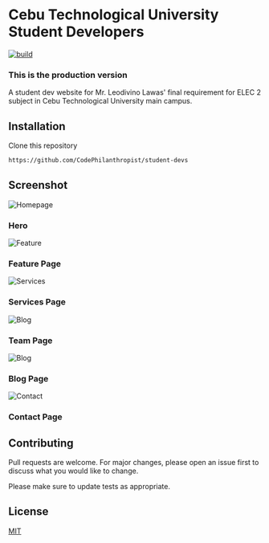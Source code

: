 
# Cebu Technological University Student Developers
[![build](https://img.shields.io/badge/build-passing-green.svg)
](https://github.com/CodePhilanthropist/Basic-HTML-Template) 


### This is the production version
A student dev website for Mr. Leodivino Lawas' final requirement for ELEC 2 subject in Cebu Technological University main campus.

## Installation

Clone this repository

```bash
https://github.com/CodePhilanthropist/student-devs
```

## Screenshot
![Homepage](https://i.imgur.com/a1bKN5n.png)
### Hero

![Feature](https://i.imgur.com/j5c8j7A.png)
### Feature Page

![Services](https://i.imgur.com/e3PoXZW.png)
### Services Page

![Blog](https://i.imgur.com/MaCACxm.png)
### Team Page

![Blog](https://i.imgur.com/yavQKvl.png)
### Blog Page

![Contact](https://i.imgur.com/0solVzl.png)
### Contact Page




## Contributing
Pull requests are welcome. For major changes, please open an issue first to discuss what you would like to change.

Please make sure to update tests as appropriate.

## License
[MIT](https://choosealicense.com/licenses/mit/)
